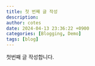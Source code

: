 ```yaml
---
title: 첫 번째 글 작성
description:
author: cotes
date: 2024-04-13 23:36:22 +0900
categories: [Blogging, Demo]
tags: [blog]
---
```


첫번째 글 작성합니다.